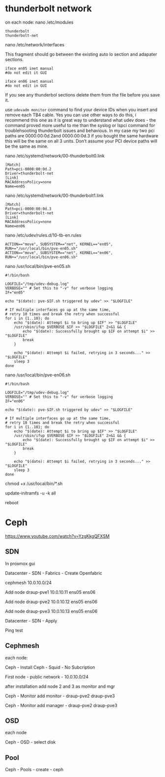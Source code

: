 
# thunderbolt network

on each node:
nano /etc/modules
```
thunderbolt
thunderbolt-net
```
nano /etc/network/interfaces

This fragment should go between the existing auto lo section and adapater sections.

```
iface en05 inet manual
#do not edit it GUI

iface en06 inet manual
#do not edit in GUI
```

If you see any thunderbol sections delete them from the file before you save it.

use ``` udevadm monitor ``` command to find your device IDs when you insert and remove each TB4 cable. Yes you can use other ways to do this, i recommend this one as it is great way to understand what udev does - the command proved more useful to me than the syslog or lspci command for troublehsooting thunderbolt issues and behavious. In my case my two pci paths are 0000:00:0d.2and 0000:00:0d.3 if you bought the same hardware this will be the same on all 3 units. Don't assume your PCI device paths will be the same as mine.

nano /etc/systemd/network/00-thunderbolt0.link
```
[Match]
Path=pci-0000:00:0d.2
Driver=thunderbolt-net
[Link]
MACAddressPolicy=none
Name=en05
```
nano /etc/systemd/network/00-thunderbolt1.link
```
[Match]
Path=pci-0000:00:0d.3
Driver=thunderbolt-net
[Link]
MACAddressPolicy=none
Name=en06
```
nano /etc/udev/rules.d/10-tb-en.rules
```
ACTION=="move", SUBSYSTEM=="net", KERNEL=="en05", RUN+="/usr/local/bin/pve-en05.sh"
ACTION=="move", SUBSYSTEM=="net", KERNEL=="en06", RUN+="/usr/local/bin/pve-en06.sh"
```
nano /usr/local/bin/pve-en05.sh
```
#!/bin/bash

LOGFILE="/tmp/udev-debug.log"
VERBOSE="" # Set this to "-v" for verbose logging
IF="en05"

echo "$(date): pve-$IF.sh triggered by udev" >> "$LOGFILE"

# If multiple interfaces go up at the same time, 
# retry 10 times and break the retry when successful
for i in {1..10}; do
    echo "$(date): Attempt $i to bring up $IF" >> "$LOGFILE"
    /usr/sbin/ifup $VERBOSE $IF >> "$LOGFILE" 2>&1 && {
        echo "$(date): Successfully brought up $IF on attempt $i" >> "$LOGFILE"
        break
    }
  
    echo "$(date): Attempt $i failed, retrying in 3 seconds..." >> "$LOGFILE"
    sleep 3
done
```
nano /usr/local/bin/pve-en06.sh
```
#!/bin/bash

LOGFILE="/tmp/udev-debug.log"
VERBOSE="" # Set this to "-v" for verbose logging
IF="en06"

echo "$(date): pve-$IF.sh triggered by udev" >> "$LOGFILE"

# If multiple interfaces go up at the same time, 
# retry 10 times and break the retry when successful
for i in {1..10}; do
    echo "$(date): Attempt $i to bring up $IF" >> "$LOGFILE"
    /usr/sbin/ifup $VERBOSE $IF >> "$LOGFILE" 2>&1 && {
        echo "$(date): Successfully brought up $IF on attempt $i" >> "$LOGFILE"
        break
    }
  
    echo "$(date): Attempt $i failed, retrying in 3 seconds..." >> "$LOGFILE"
    sleep 3
done
```
chmod +x /usr/local/bin/*.sh

update-initramfs -u -k all

reboot

# Ceph

https://www.youtube.com/watch?v=YzgKkgQFXSM


## SDN

In proxmox gui

Datacenter - SDN - Fabrics -  Create Openfabric

cephmesh
10.0.10.0/24

Add node
draup-pve1
10.0.10.11
ens05
ens06

Add node
draup-pve2
10.0.10.12
ens05
ens06

Add node
draup-pve3
10.0.10.13
ens05
ens06

Datacenter - SDN - Apply

Ping test

## Cephmesh

each node:

Ceph - Install Ceph - Squid - No Subcription

First node - public network - 10.0.10.0/24

after installation
add node 2 and 3 as monitor and mgr

Ceph - Monitor add monitor - draup-pve2 draup-pve3

Ceph - Monitor add manager - draup-pve2 draup-pve3

## OSD

each node

Ceph - OSD - select disk

## Pool

Ceph - Pools - create - ceph







